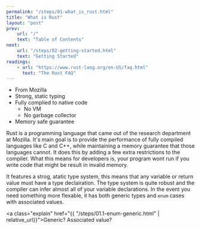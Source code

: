 ```yaml
---
permalink: "/steps/01-what_is_rust.html"
title: "What is Rust"
layout: "post"
prev: 
    url: "/"
    text: "Table of Contents"
next: 
    url: "/steps/02-getting-started.html"
    text: "Getting Started"
readings:
    - url: "https://www.rust-lang.org/en-US/faq.html"
      text: "The Rust FAQ"
---
```

- From Mozilla
- Strong, static typing
- Fully complied to native code
    - No VM
    - No garbage collector
- Memory safe guarantee

<div class="explain">
<p>Rust is a programming language that came out of the research department at Mozilla. It's main goal is to provide the performance of fully compiled languages like C and C++, while maintaining a memory guarantee that those languages cannot. It does this by adding a few extra restrictions to the compiler. What this means for developers is, your program wont run if you write code that might be result in invalid memory.</p>
<p>It features a strog, atatic type system, this means that any variable or return value must have a type declairation. The type system is quite robust and the compiler can infer almost all of your variable declarations. In the event you need something more flexable, it has both generic types and <code>enum</code> cases with associated values.</p>
</div>

<a class="explain" href="{{ "/steps/01.1-enum-generic.html" | relative_url}}">Generic? Associated value?</a>